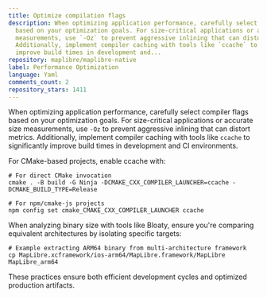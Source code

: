 ```yaml
---
title: Optimize compilation flags
description: When optimizing application performance, carefully select compiler flags
  based on your optimization goals. For size-critical applications or accurate size
  measurements, use `-Oz` to prevent aggressive inlining that can distort metrics.
  Additionally, implement compiler caching with tools like `ccache` to significantly
  improve build times in development and...
repository: maplibre/maplibre-native
label: Performance Optimization
language: Yaml
comments_count: 2
repository_stars: 1411
---
```


When optimizing application performance, carefully select compiler flags based on your optimization goals. For size-critical applications or accurate size measurements, use `-Oz` to prevent aggressive inlining that can distort metrics. Additionally, implement compiler caching with tools like `ccache` to significantly improve build times in development and CI environments.

For CMake-based projects, enable ccache with:
```
# For direct CMake invocation
cmake . -B build -G Ninja -DCMAKE_CXX_COMPILER_LAUNCHER=ccache -DCMAKE_BUILD_TYPE=Release

# For npm/cmake-js projects
npm config set cmake_CMAKE_CXX_COMPILER_LAUNCHER ccache
```

When analyzing binary size with tools like Bloaty, ensure you're comparing equivalent architectures by isolating specific targets:
```
# Example extracting ARM64 binary from multi-architecture framework
cp MapLibre.xcframework/ios-arm64/MapLibre.framework/MapLibre MapLibre_arm64
```

These practices ensure both efficient development cycles and optimized production artifacts.